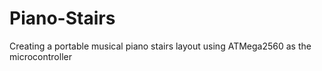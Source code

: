 # Piano-Stairs
Creating a portable musical piano stairs layout using ATMega2560 as the microcontroller
